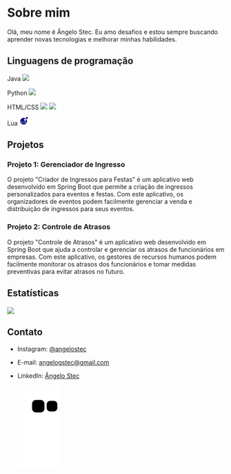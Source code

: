 # Sobre mim

Olá, meu nome é Ângelo Stec. Eu amo desafios e estou sempre buscando aprender novas tecnologias e melhorar minhas habilidades.

## Linguagens de programação

Java <img height="20" src="https://cdn.jsdelivr.net/gh/devicons/devicon/icons/java/java-original-wordmark.svg" />

Python <img height="20" src="https://cdn.jsdelivr.net/gh/devicons/devicon/icons/python/python-original.svg" />

HTML/CSS <img height="20" src="https://cdn.jsdelivr.net/gh/devicons/devicon/icons/html5/html5-original.svg" /> <img height="20" src="https://cdn.jsdelivr.net/gh/devicons/devicon/icons/css3/css3-original.svg" />

Lua <img height="20" src="https://github.com/devicons/devicon/blob/1119b9f84c0290e0f0b38982099a2bd027a48bf1/icons/lua/lua-original-wordmark.svg" />

## Projetos

### Projeto 1: Gerenciador de Ingresso

O projeto "Criador de Ingressos para Festas" é um aplicativo web desenvolvido em Spring Boot que permite a criação de ingressos personalizados para eventos e festas. Com este aplicativo, os organizadores de eventos podem facilmente gerenciar a venda e distribuição de ingressos para seus eventos.

### Projeto 2: Controle de Atrasos

O projeto "Controle de Atrasos" é um aplicativo web desenvolvido em Spring Boot que ajuda a controlar e gerenciar os atrasos de funcionários em empresas. Com este aplicativo, os gestores de recursos humanos podem facilmente monitorar os atrasos dos funcionários e tomar medidas preventivas para evitar atrasos no futuro.

## Estatísticas

 <img align="center" height="170em" src="http://readme-stats-delta-sepia.vercel.app/api?username=angelogstec&show_icons=true&theme=highcontrast&include_all_commits=true&count_private=true"/>

## Contato

- Instagram: [@angelostec](https://www.instagram.com/angelostec/)
- E-mail: [angelogstec@gmail.com](mailto:angelogstec@gmail.com)
- LinkedIn: [Ângelo Stec](https://www.linkedin.com/in/angelogstec/)
 
  ![Snake animation](https://github.com/angelogstec/angelogstec/blob/output/github-contribution-grid-snake.svg)
 
</div>

